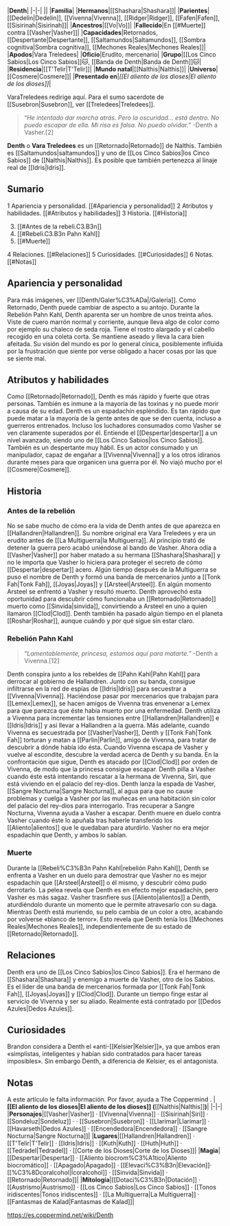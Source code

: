 

|**Denth**|
|-|-|
||
|**Familia**|
|**Hermanos**|[[Shashara\|Shashara]]|
|**Parientes**|[[Dedelin\|Dedelin]], [[Vivenna\|Vivenna]], [[Ridger\|Ridger]], [[Fafen\|Fafen]], [[Sisirinah\|Sisirinah]]|
|**Ancestros**|[[Vo\|Vo]]|
|**Fallecido**|En [[#Muerte]] contra [[Vasher\|Vasher]]|
|**Capacidades**|Retornados, [[Despertante\|Despertante]], [[Saltamundos\|Saltamundos]], [[Sombra cognitiva\|Sombra cognitiva]], [[Mechones Reales\|Mechones Reales]]|
|**Apodos**|Vara Treledees|
|**Oficio**|Erudito, mercenario|
|**Grupo**|[[Los Cinco Sabios\|Los Cinco Sabios]]🐱︎, [[Banda de Denth\|Banda de Denth]]🐱︎|
|**Residencia**|[[T'Telir\|T'Telir]]|
|**Mundo natal**|[[Nalthis\|Nalthis]]|
|**Universo**|[[Cosmere\|Cosmere]]|
|**Presentado en**|*[[El aliento de los dioses\|El aliento de los dioses]]*|

VaraTreledees redirige aquí. Para el sumo sacerdote de [[Susebron\|Susebron]], ver [[Treledees\|Treledees]].
>“*He intentado dar marcha atrás. Pero la oscuridad... está dentro. No puedo escapar de ella. Mi risa es falsa. No puedo olvidar.*”
\-Denth a Vasher.[2]


**Denth** o **Vara Treledees** es un [[Retornado\|Retornado]] de Nalthis. También es [[Saltamundos\|saltamundos]] y uno de [[Los Cinco Sabios\|los Cinco Sabios]] de [[Nalthis\|Nalthis]]. Es posible que también pertenezca al linaje real de [[Idris\|Idris]].

## Sumario

1 Apariencia y personalidad. [[#Apariencia y personalidad]] 
2 Atributos y habilidades. [[#Atributos y habilidades]] 
3 Historia. [[#Historia]] 

3. [[#Antes de la rebeli.C3.B3n]] 
3. [[#Rebeli.C3.B3n Pahn Kahl]] 
3. [[#Muerte]] 


4 Relaciones. [[#Relaciones]] 
5 Curiosidades. [[#Curiosidades]] 
6 Notas. [[#Notas]] 


## Apariencia y personalidad
 
Para más imágenes, ver [[Denth/Galer%C3%ADa\|/Galería]].
Como Retornado, Denth puede cambiar de aspecto a su antojo.
Durante la Rebelión Pahn Kahl, Denth aparenta ser un hombre de unos treinta años. Viste de cuero marrón normal y corriente, aunque lleva algo de color como por ejemplo su chaleco de seda roja. Tiene el rostro alargado y el cabello recogido en una coleta corta. Se mantiene aseado y lleva la cara bien afeitada.
Su visión del mundo es por lo general cínica, posiblemente influida por la frustración que siente por verse obligado a hacer cosas por las que se siente mal.

## Atributos y habilidades
Como [[Retornado\|Retornado]], Denth es más rápido y fuerte que otras personas. También es inmune a la mayoría de las toxinas y no puede morir a causa de su edad.
Denth es un espadachín espléndido. Es tan rápido que puede matar a la mayoría de la gente antes de que se den cuenta, incluso a guerreros entrenados. Incluso los luchadores consumados como Vasher se ven claramente superados por él.
Entiende el [[Despertar\|despertar]] a un nivel avanzado, siendo uno de [[Los Cinco Sabios\|los Cinco Sabios]]. También es un despertante muy hábil.
Es un actor consumado y un manipulador, capaz de engañar a [[Vivenna\|Vivenna]] y a los otros idiranos durante meses para que organicen una guerra por él.
No viajó mucho por el [[Cosmere\|Cosmere]].

## Historia
 
### Antes de la rebelión
No se sabe mucho de cómo era la vida de Denth antes de que aparezca en [[Hallandren\|Hallandren]]. Su nombre original era Vara Treledees y era un erudito antes de [[La Multiguerra\|la Multiguerra]]. Al principio trató de detener la guerra pero acabó uniéndose al bando de Vasher. Ahora odia a [[Vasher\|Vasher]] por haber matado a su hermana [[Shashara\|Shashara]] y no le importa que Vasher lo hiciera para proteger el secreto de cómo [[Despertar\|despertar]] acero.
Algún tiempo después de la Multiguerra se puso el nombre de Denth y formó una banda de mercenarios junto a [[Tonk Fah\|Tonk Fah]], [[Joyas\|Joyas]] y [[Arsteel\|Arsteel]]. En algún momento Arsteel se enfrentó a Vasher y resultó muerto. Denth aprovechó esta oportunidad para descubrir cómo funcionaba un [[Retornado\|Retornado]] muerto como [[Sinvida\|sinvida]], convirtiendo a Arsteel en uno a quien llamaron [[Clod\|Clod]].
Denth también ha pasado algún tiempo en el planeta [[Roshar\|Roshar]], aunque cuándo y por qué sigue sin estar claro.

### Rebelión Pahn Kahl
>“*Lamentablemente, princesa, estamos aquí para matarte.*”
\-Denth a Vivenna.[12]


Denth conspira junto a los rebeldes de [[Pahn Kahl\|Pahn Kahl]] para derrocar al gobierno de Hallandren. Junto con su banda, consigue infiltrarse en la red de espías de [[Idris\|Idris]] para secuestrar a [[Vivenna\|Vivenna]]. Haciéndose pasar por mercenarios que trabajan para [[Lemex\|Lemex]], se hacen amigos de Vivenna tras envenenar a Lemex para que parezca que éste había muerto por una enfermedad. Denth utiliza a Vivenna para incrementar las tensiones entre [[Hallandren\|Hallandren]] e [[Idris\|Idris]] y así llevar a Hallandren a la guerra. Más adelante, cuando Vivenna es secuestrada por [[Vasher\|Vasher]], Denth y [[Tonk Fah\|Tonk Fah]] torturan y matan a [[Parlin\|Parlin]], amigo de Vivenna, para tratar de descubrir a dónde había ido ésta. Cuando Vivenna escapa de Vasher y vuelve al escondite, descubre la verdad acerca de Denth y su banda. En la confrontación que sigue, Denth es atacado por [[Clod\|Clod]] por orden de Vivenna, de modo que la princesa consigue escapar. Denth pilla a Vasher cuando éste está intentando rescatar a la hermana de Vivenna, Siri, que está viviendo en el palacio del rey-dios. Denth lanza la espada de Vasher, [[Sangre Nocturna\|Sangre Nocturna]], al agua para que no cause problemas y cuelga a Vasher por las muñecas en una habitación sin color del palacio del rey-dios para interrogarlo. Tras recuperar a Sangre Nocturna, Vivenna ayuda a Vasher a escapar. Denth muere en duelo contra Vasher cuando éste lo apuñala tras haberle transferido los [[Aliento\|alientos]] que le quedaban para aturdirlo. Vasher no era mejor espadachín que Denth, y ambos lo sabían.

### Muerte
Durante la [[Rebeli%C3%B3n Pahn Kahl\|rebelión Pahn Kahl]], Denth se enfrenta a Vasher en un duelo para demostrar que Vasher no es mejor espadachín que [[Arsteel\|Arsteel]] o él mismo, y descubrir cómo pudo derrotarlo. La pelea revela que Denth es en efecto mejor espadachín, pero Vasher es más sagaz. Vasher trasnfiere sus [[Aliento\|alientos]] a Denth, aturdiéndolo durante un momento que le permite atravesarlo con su daga. Mientras Denth está muriendo, su pelo cambia de un color a otro, acabando por volverse «blanco de terror». Esto revela que Denth tenía los [[Mechones Reales\|Mechones Reales]], independientemente de su estado de [[Retornado\|Retornado]].

## Relaciones
Denth era uno de [[Los Cinco Sabios\|los Cinco Sabios]]. Era el hermano de [[Shashara\|Shashara]] y enemigo a muerte de Vasher, otro de los Sabios.
Es el líder de una banda de mercenarios formada por [[Tonk Fah\|Tonk Fah]], [[Joyas\|Joyas]] y [[Clod\|Clod]].
Durante un tiempo finge estar al servicio de Vivenna y ser su aliado.
Realmente está contratado por [[Dedos Azules\|Dedos Azules]].
## Curiosidades
Brandon considera a Denth el «anti-[[Kelsier\|Kelsier]]», ya que ambos eran «simplistas, inteligentes y habían sido contratados para hacer tareas imposibles». Sin embargo Denth, a diferencia de Kelsier, es el antagonista.
## Notas

A este artículo le falta información. Por favor, ayuda a The Coppermind .
|**[[El aliento de los dioses\|El aliento de los dioses]] (**[[Nalthis\|Nalthis]]**)**|
|-|-|
|**Personajes**|[[Vasher\|Vasher]] · [[Vivenna\|Vivenna]] · [[Sisirinah\|Siri]] · [[Sondeluz\|Sondeluz]] ·  · [[Susebron\|Susebron]] · [[Llarimar\|Llarimar]] · [[Havarseth\|Dedos Azules]] · [[Encendedora\|Encendedora]] · [[Sangre Nocturna\|Sangre Nocturna]]|
|**Lugares**|[[Hallandren\|Hallandren]] · [[T'Telir\|T'Telir]] · [[Idris\|Idris]] · [[Kuth\|Kuth]] · [[Huth\|Huth]] · [[Tedradel\|Tedradel]] · [[Corte de los Dioses\|Corte de los Dioses]]|
|**Magia**|[[Despertar\|Despertar]] · [[Aliento biocrom%C3%A1tico\|Aliento biocromático]] · [[Apagado\|Apagado]] · [[Elevaci%C3%B3n\|Elevación]]· [[%C3%8Dcoralcohol\|Ícoralcohol]] · [[Sinvida\|Sinvida]] · [[Retornado\|Retornado]]|
|**Mitología**|[[Dotaci%C3%B3n\|Dotación]] · [[Austrismo\|Austrismo]] · [[Los Cinco Sabios\|Los Cinco Sabios]] · [[Tonos iridiscentes\|Tonos iridiscentes]] · [[La Multiguerra\|La Multiguerra]] · [[Fantasmas de Kalad\|Fantasmas de Kalad]]|



https://es.coppermind.net/wiki/Denth